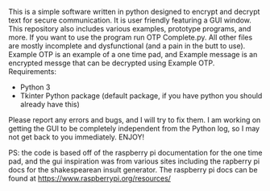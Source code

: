 This is a simple software written in python designed to encrypt and decrypt text
for secure communication. It is user friendly featuring a GUI window. 
This repository also includes various examples, prototype programs, and more.
If you want to use the program run OTP Complete.py. All other files are mostly
incomplete and dysfunctional (and a pain in the butt to use). Example OTP is 
an example of a one time pad, and Example message is an encrypted messge
that can be decrypted using Example OTP. 
Requirements:
 * Python 3
 * Tkinter Python package (default package, if you have python you should already have this)

Please report any errors and bugs, and I will try to fix them. I am
working on getting the GUI to be completely independent from the Python log,
so I may not get back to you immediately.
ENJOY!

PS: the code is based off of the raspberry pi documentation for the one time 
pad, and the gui inspiration was from various sites including the rapberry 
pi docs for the shakespearean insult generator. The raspberry pi docs can
be found at https://www.raspberrypi.org/resources/
